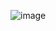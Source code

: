 ![image](https://github.com/TonySapa/TonySapa/assets/49716479/318ad099-d75f-4859-bed0-202753f8c27a)
